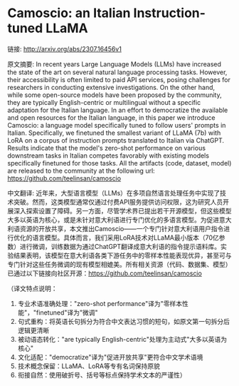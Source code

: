 # Camoscio: an Italian Instruction-tuned LLaMA

链接: http://arxiv.org/abs/2307.16456v1

原文摘要:
In recent years Large Language Models (LLMs) have increased the state of the
art on several natural language processing tasks. However, their accessibility
is often limited to paid API services, posing challenges for researchers in
conducting extensive investigations. On the other hand, while some open-source
models have been proposed by the community, they are typically English-centric
or multilingual without a specific adaptation for the Italian language. In an
effort to democratize the available and open resources for the Italian
language, in this paper we introduce Camoscio: a language model specifically
tuned to follow users' prompts in Italian. Specifically, we finetuned the
smallest variant of LLaMA (7b) with LoRA on a corpus of instruction prompts
translated to Italian via ChatGPT. Results indicate that the model's zero-shot
performance on various downstream tasks in Italian competes favorably with
existing models specifically finetuned for those tasks. All the artifacts
(code, dataset, model) are released to the community at the following url:
https://github.com/teelinsan/camoscio

中文翻译:
近年来，大型语言模型（LLMs）在多项自然语言处理任务中实现了技术突破。然而，这类模型通常仅通过付费API服务提供访问权限，这为研究人员开展深入探索设置了障碍。另一方面，尽管学术界已提出若干开源模型，但这些模型大多以英语为核心，或是未针对意大利语进行专门优化的多语言模型。为促进意大利语资源的开放共享，本文推出Camoscio——一个专门针对意大利语用户指令进行优化的语言模型。具体而言，我们采用LoRA技术对LLaMA最小版本（70亿参数）进行微调，训练数据为通过ChatGPT翻译成意大利语的指令提示语料库。实验结果表明，该模型在意大利语各类下游任务中的零样本性能表现优异，甚至可与专门针对这些任务微调的现有模型相媲美。所有相关资源（代码、数据集、模型）已通过以下链接向社区开源：https://github.com/teelinsan/camoscio

（译文特点说明：
1. 专业术语准确处理："zero-shot performance"译为"零样本性能"，"finetuned"译为"微调"
2. 句式重构：将英语长句拆分为符合中文表达习惯的短句，如原文第一句拆分后逻辑更清晰
3. 被动语态转化："are typically English-centric"处理为主动式"大多以英语为核心"
4. 文化适配："democratize"译为"促进开放共享"更符合中文学术语境
5. 技术概念保留：LLaMA、LoRA等专有名词保持原貌
6. 衔接自然：使用破折号、括号等标点保持学术文本的严谨性）
